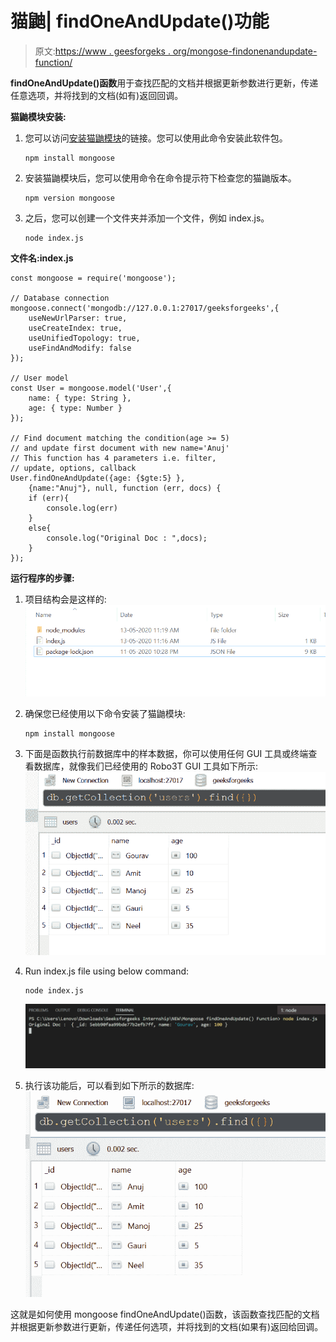 # 猫鼬| findOneAndUpdate()功能

> 原文:[https://www . geesforgeks . org/mongose-findonenandupdate-function/](https://www.geeksforgeeks.org/mongoose-findoneandupdate-function/)

**findOneAndUpdate()函数**用于查找匹配的文档并根据更新参数进行更新，传递任意选项，并将找到的文档(如有)返回回调。

**猫鼬模块安装:**

1.  您可以访问[安装猫鼬模块](https://www.npmjs.com/package/mongoose)的链接。您可以使用此命令安装此软件包。

    ```
    npm install mongoose
    ```

2.  安装猫鼬模块后，您可以使用命令在命令提示符下检查您的猫鼬版本。

    ```
    npm version mongoose
    ```

3.  之后，您可以创建一个文件夹并添加一个文件，例如 index.js。

    ```
    node index.js
    ```

**文件名:index.js**

```
const mongoose = require('mongoose');

// Database connection
mongoose.connect('mongodb://127.0.0.1:27017/geeksforgeeks',{
    useNewUrlParser: true,
    useCreateIndex: true,
    useUnifiedTopology: true,
    useFindAndModify: false
});

// User model
const User = mongoose.model('User',{
    name: { type: String },
    age: { type: Number }
});

// Find document matching the condition(age >= 5)
// and update first document with new name='Anuj'
// This function has 4 parameters i.e. filter,
// update, options, callback
User.findOneAndUpdate({age: {$gte:5} }, 
    {name:"Anuj"}, null, function (err, docs) {
    if (err){
        console.log(err)
    }
    else{
        console.log("Original Doc : ",docs);
    }
});
```

**运行程序的步骤:**

1.  项目结构会是这样的:
    ![project structure](img/1742a6e2f538c1688e4d90a540581758.png)
2.  确保您已经使用以下命令安装了猫鼬模块:

    ```
    npm install mongoose
    ```

3.  下面是函数执行前数据库中的样本数据，你可以使用任何 GUI 工具或终端查看数据库，就像我们已经使用的 Robo3T GUI 工具如下所示:
    ![Database](img/ee647fa5c3398c6e20569d32785c2772.png)
4.  Run index.js file using below command:

    ```
    node index.js
    ```

    ![](img/8757a9dc57fff56cff50d7f8408397c3.png)

5.  执行该功能后，可以看到如下所示的数据库:
    ![new Database](img/d3721fd03a8a9469ce35b917e5e29b51.png)

这就是如何使用 mongoose findOneAndUpdate()函数，该函数查找匹配的文档并根据更新参数进行更新，传递任何选项，并将找到的文档(如果有)返回给回调。